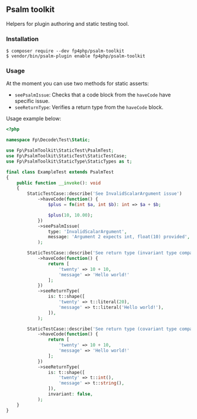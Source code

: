 ## Psalm toolkit

Helpers for plugin authoring and static testing tool.

### Installation

```shell
$ composer require --dev fp4php/psalm-toolkit
$ vendor/bin/psalm-plugin enable fp4php/psalm-toolkit
```

### Usage

At the moment you can use two methods for static asserts:
- `seePsalmIssue`: Checks that a code block from the `haveCode` have specific issue.
- `seeReturnType`: Verifies a return type from the `haveCode` block.

Usage example below:

```php
<?php

namespace Fp\Decode\Test\Static;

use Fp\PsalmToolkit\StaticTest\PsalmTest;
use Fp\PsalmToolkit\StaticTest\StaticTestCase;
use Fp\PsalmToolkit\StaticType\StaticTypes as t;

final class ExampleTest extends PsalmTest
{
    public function __invoke(): void
    {
        StaticTestCase::describe('See InvalidScalarArgument issue')
            ->haveCode(function() {
                $plus = fn(int $a, int $b): int => $a + $b;

                $plus(10, 10.00);
            })
            ->seePsalmIssue(
                type: 'InvalidScalarArgument',
                message: 'Argument 2 expects int, float(10) provided',
            );

        StaticTestCase::describe('See return type (invariant type compare)')
            ->haveCode(function() {
                return [
                    'twenty' => 10 + 10,
                    'message' => 'Hello world!'
                ];
            })
            ->seeReturnType(
                is: t::shape([
                    'twenty' => t::literal(20),
                    'message' => t::literal('Hello world!'),
                ]),
            );

        StaticTestCase::describe('See return type (covariant type compare)')
            ->haveCode(function() {
                return [
                    'twenty' => 10 + 10,
                    'message' => 'Hello world!'
                ];
            })
            ->seeReturnType(
                is: t::shape([
                    'twenty' => t::int(),
                    'message' => t::string(),
                ]),
                invariant: false,
            );
    }
}
```
